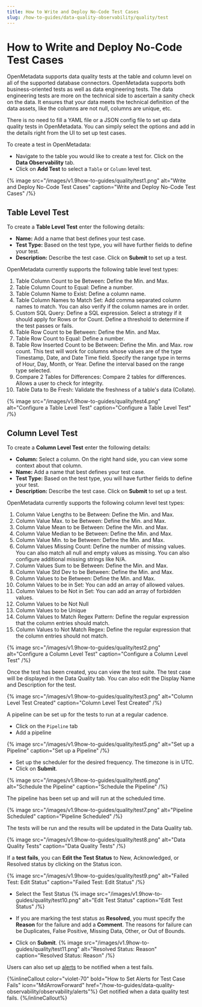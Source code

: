 ```yaml
---
title: How to Write and Deploy No-Code Test Cases
slug: /how-to-guides/data-quality-observability/quality/test
---
```


# How to Write and Deploy No-Code Test Cases

OpenMetadata supports data quality tests at the table and column level on all of the supported database connectors. OpenMetadata supports both business-oriented tests as well as data engineering tests. The data engineering tests are more on the technical side to ascertain a sanity check on the data. It ensures that your data meets the technical definition of the data assets, like the columns are not null, columns are unique, etc.

There is no need to fill a YAML file or a JSON config file to set up data quality tests in OpenMetadata. You can simply select the options and add in the details right from the UI to set up test cases.

To create a test in OpenMetadata:

- Navigate to the table you would like to create a test for. Click on the **Data Observability** tab.
- Click on **Add Test** to select a `Table` or `Column` level test.

{% image
src="/images/v1.9how-to-guides/quality/test1.png"
alt="Write and Deploy No-Code Test Cases"
caption="Write and Deploy No-Code Test Cases"
/%}

## Table Level Test

To create a **Table Level Test** enter the following details:
- **Name:** Add a name that best defines your test case.
- **Test Type:** Based on the test type, you will have further fields to define your test.
- **Description:** Describe the test case.
Click on **Submit** to set up a test.

OpenMetadata currently supports the following table level test types:
1. Table Column Count to be Between: Define the Min. and Max.
2. Table Column Count to Equal: Define a number.
3. Table Column Name to Exist: Define a column name.
4. Table Column Names to Match Set: Add comma separated column names to match. You can also verify if the column names are in order.
5. Custom SQL Query: Define a SQL expression. Select a strategy if it should apply for Rows or for Count. Define a threshold to determine if the test passes or fails.
6. Table Row Count to be Between: Define the Min. and Max.
7. Table Row Count to Equal: Define a number.
8. Table Row Inserted Count to be Between: Define the Min. and Max. row count. This test will work for columns whose values are of the type Timestamp, Date, and Date Time field. Specify the range type in terms of Hour, Day, Month, or Year. Define the interval based on the range type selected.
9. Compare 2 Tables for Differences: Compare 2 tables for differences. Allows a user to check for integrity.
10. Table Data to Be Fresh: Validate the freshness of a table's data (Collate).

{% image
src="/images/v1.9how-to-guides/quality/test4.png"
alt="Configure a Table Level Test"
caption="Configure a Table Level Test"
/%}

## Column Level Test

To create a **Column Level Test** enter the following details:
- **Column:** Select a column. On the right hand side, you can view some context about that column.
- **Name:** Add a name that best defines your test case.
- **Test Type:** Based on the test type, you will have further fields to define your test.
- **Description:** Describe the test case.
Click on **Submit** to set up a test.

OpenMetadata currently supports the following column level test types:
1. Column Value Lengths to be Between: Define the Min. and Max.
2. Column Value Max. to be Between: Define the Min. and Max.
3. Column Value Mean to be Between: Define the Min. and Max.
4. Column Value Median to be Between: Define the Min. and Max.
5. Column Value Min. to be Between: Define the Min. and Max.
6. Column Values Missing Count: Define the number of missing values. You can also match all null and empty values as missing. You can also configure additional missing strings like N/A.
7. Column Values Sum to be Between: Define the Min. and Max.
8. Column Value Std Dev to be Between: Define the Min. and Max.
9. Column Values to be Between: Define the Min. and Max.
10. Column Values to be in Set: You can add an array of allowed values.
11. Column Values to be Not in Set: You can add an array of forbidden values.
12. Column Values to be Not Null
13. Column Values to be Unique
14. Column Values to Match Regex Pattern: Define the regular expression that the column entries should match.
15. Column Values to Not Match Regex: Define the regular expression that the column entries should not match.

{% image
src="/images/v1.9how-to-guides/quality/test2.png"
alt="Configure a Column Level Test"
caption="Configure a Column Level Test"
/%}

Once the test has been created, you can view the test suite. The test case will be displayed in the Data Quality tab. You can also edit the Display Name and Description for the test.

{% image
src="/images/v1.9how-to-guides/quality/test3.png"
alt="Column Level Test Created"
caption="Column Level Test Created"
/%}

A pipeline can be set up for the tests to run at a regular cadence.
- Click on the `Pipeline` tab
- Add a pipeline

{% image
src="/images/v1.9how-to-guides/quality/test5.png"
alt="Set up a Pipeline"
caption="Set up a Pipeline"
/%}

- Set up the scheduler for the desired frequency. The timezone is in UTC.
- Click on **Submit**.

{% image
src="/images/v1.9how-to-guides/quality/test6.png"
alt="Schedule the Pipeline"
caption="Schedule the Pipeline"
/%}

The pipeline has been set up and will run at the scheduled time.

{% image
src="/images/v1.9how-to-guides/quality/test7.png"
alt="Pipeline Scheduled"
caption="Pipeline Scheduled"
/%}

The tests will be run and the results will be updated in the Data Quality tab.

{% image
src="/images/v1.9how-to-guides/quality/test8.png"
alt="Data Quality Tests"
caption="Data Quality Tests"
/%}

If a **test fails**, you can **Edit the Test Status** to New, Acknowledged, or Resolved status by clicking on the Status icon.

{% image
src="/images/v1.9how-to-guides/quality/test9.png"
alt="Failed Test: Edit Status"
caption="Failed Test: Edit Status"
/%}

- Select the Test Status
{% image
src="/images/v1.9how-to-guides/quality/test10.png"
alt="Edit Test Status"
caption="Edit Test Status"
/%}

- If you are marking the test status as **Resolved**, you must specify the **Reason** for the failure and add a **Comment**. The reasons for failure can be Duplicates, False Positive, Missing Data, Other, or Out of Bounds.
- Click on **Submit**.
{% image
src="/images/v1.9how-to-guides/quality/test11.png"
alt="Resolved Status: Reason"
caption="Resolved Status: Reason"
/%}

Users can also set up [alerts](/how-to-guides/data-quality-observability/observability/alerts) to be notified when a test fails.

 {%inlineCallout
  color="violet-70"
  bold="How to Set Alerts for Test Case Fails"
  icon="MdArrowForward"
  href="/how-to-guides/data-quality-observability/observability/alerts"%}
  Get notified when a data quality test fails.
 {%/inlineCallout%}
 
